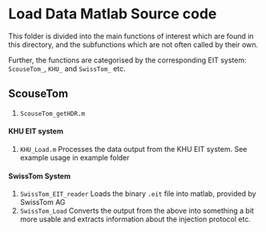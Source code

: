 # Load Data Matlab Source code
This folder is divided into the main functions of interest which are found in this directory, and the subfunctions which are not often called by their own.

Further, the functions are categorised by the corresponding EIT system: `ScouseTom_`, `KHU_` and `SwissTom_` etc.

## ScouseTom

1.  `ScouseTom_getHDR.m`






#### KHU EIT system
1.  `KHU_Load.m` Processes the data output from the KHU EIT system. See example usage in example folder

#### SwissTom System
1.  `SwissTom_EIT_reader` Loads the binary `.eit` file into matlab, provided by SwissTom AG
2.  `SwissTom_Load` Converts the output from the above into something a bit more usable and extracts information about the injection protocol etc.
